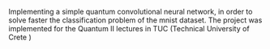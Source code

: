 Implementing a simple quantum convolutional neural network, in order to solve faster the classification problem of the mnist dataset.
The project was implemented for the Quantum II lectures in TUC (Technical University of Crete )
